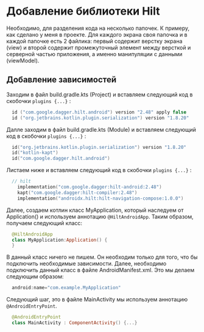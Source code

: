 
# Добавление библиотеки Hilt
Необходимо, для разделения кода на несколько папочек. К примеру, как сделано у меня в проекте. Для каждого экрана своя папочка и в каждой папочке есть 2 файлика:
первый содержит верстку экрана (view) и второй содержит промежуточный элемент между версткой и серверной частью приложения, а именно манипуляции с данными (viewModel).

## Добавление зависимостей

Заходим в файл build.gradle.kts (Project) и вставляем следующий код в скобочки `plugins {...}` :

```kotlin
  id ("com.google.dagger.hilt.android") version "2.48" apply false
  id ("org.jetbrains.kotlin.plugin.serialization") version "1.8.20"
```

Далле заходим в файл build.gradle.kts (Module) и вставляем следующий код в скобочки `plugins {...}` :

```kotlin
  id("org.jetbrains.kotlin.plugin.serialization") version "1.8.20"
  id("kotlin-kapt")
  id("com.google.dagger.hilt.android")
```
Листаем ниже и вставляем следующий код в скобочки `plugins {...}` :

```kotlin
  // hilt
    implementation("com.google.dagger:hilt-android:2.48")
    kapt("com.google.dagger:hilt-compiler:2.48")
    implementation("androidx.hilt:hilt-navigation-compose:1.0.0")
```

Далее, создаем котлин класс MyApplication, который наследуем от  Application() и используем аннотацию `@HiltAndroidApp`.
Таким образом, получаем следующий класс:

```kotlin
  @HiltAndroidApp
  class MyApplication:Application() {
  }
```
В данный класс ничего не пишем. Он необходим только для того, что бы подключить необходимые зависимости.
Далее, необходимо подключить данный класс в файле AndroidManifest.xml. Это мы делаем следующим образом:

```kotlin
  android:name="com.example.MyApplication"
```
Следующий шаг, это в файле MainActivity мы используем аннотацию `@AndroidEntryPoint`.
```kotlin
  @AndroidEntryPoint
  class MainActivity : ComponentActivity() {...}
```
